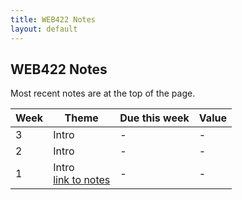 ```yaml
---
title: WEB422 Notes
layout: default
---
```


## WEB422 Notes

Most recent notes are at the top of the page.

| Week | Theme | Due this week | Value |
| ---- | ----- | ------------- | ----- |
| 3 | Intro | - | - |
| 2 | Intro | - | - |
| 1 | Intro<br>[link to notes](/web422/notes/week01/) | - | - |

